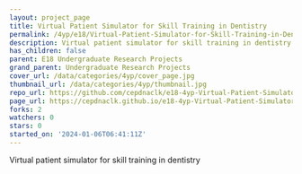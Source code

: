 ```yaml
---
layout: project_page
title: Virtual Patient Simulator for Skill Training in Dentistry
permalink: /4yp/e18/Virtual-Patient-Simulator-for-Skill-Training-in-Dentistry/
description: Virtual patient simulator for skill training in dentistry
has_children: false
parent: E18 Undergraduate Research Projects
grand_parent: Undergraduate Research Projects
cover_url: /data/categories/4yp/cover_page.jpg
thumbnail_url: /data/categories/4yp/thumbnail.jpg
repo_url: https://github.com/cepdnaclk/e18-4yp-Virtual-Patient-Simulator-for-Skill-Training-in-Dentistry
page_url: https://cepdnaclk.github.io/e18-4yp-Virtual-Patient-Simulator-for-Skill-Training-in-Dentistry
forks: 2
watchers: 0
stars: 0
started_on: '2024-01-06T06:41:11Z'
---
```


Virtual patient simulator for skill training in dentistry